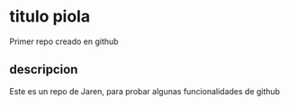 # titulo piola
Primer repo creado en github

## descripcion
Este es un repo de Jaren, para probar algunas funcionalidades de github
